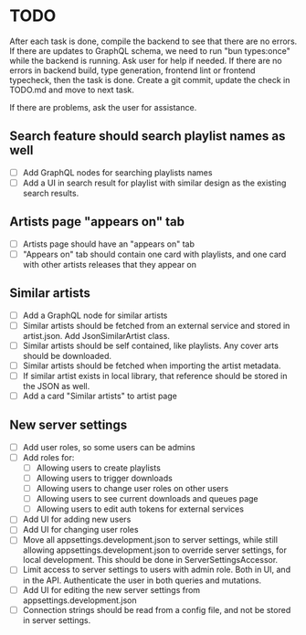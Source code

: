 # TODO

After each task is done, compile the backend to see that there are no errors.
If there are updates to GraphQL schema, we need to run "bun types:once" while the
backend is running. Ask user for help if needed.
If there are no errors in backend build, type generation, frontend lint or frontend typecheck,
then the task is done.
Create a git commit, update the check in TODO.md and move to next task.

If there are problems, ask the user for assistance.

## Search feature should search playlist names as well

* [ ] Add GraphQL nodes for searching playlists names
* [ ] Add a UI in search result for playlist with similar design as the existing search results.

## Artists page "appears on" tab

* [ ] Artists page should have an "appears on" tab
* [ ] "Appears on" tab should contain one card with playlists, and one card with other artists releases that they appear
  on

## Similar artists

* [ ] Add a GraphQL node for similar artists
* [ ] Similar artists should be fetched from an external service and stored in artist.json. Add JsonSimilarArtist class.
* [ ] Similar artists should be self contained, like playlists. Any cover arts should be downloaded.
* [ ] Similar artists should be fetched when importing the artist metadata.
* [ ] If similar artist exists in local library, that reference should be stored in the JSON as well.
* [ ] Add a card "Similar artists" to artist page

## New server settings

* [ ] Add user roles, so some users can be admins
* [ ] Add roles for:
    * [ ] Allowing users to create playlists
    * [ ] Allowing users to trigger downloads
    * [ ] Allowing users to change user roles on other users
    * [ ] Allowing users to see current downloads and queues page
    * [ ] Allowing users to edit auth tokens for external services
* [ ] Add UI for adding new users
* [ ] Add UI for changing user roles
* [ ] Move all appsettings.development.json to server settings, while still allowing appsettings.development.json to
  override server settings, for local development. This should be done in ServerSettingsAccessor.
* [ ] Limit access to server settings to users with admin role. Both in UI, and in the API. Authenticate the user in
  both queries and mutations.
* [ ] Add UI for editing the new server settings from appsettings.development.json
* [ ] Connection strings should be read from a config file, and not be stored in server settings. 
